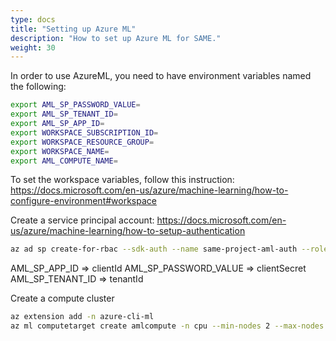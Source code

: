 ```yaml
---
type: docs
title: "Setting up Azure ML"
description: "How to set up Azure ML for SAME."
weight: 30
---
```


In order to use AzureML, you need to have environment variables named the following:

```bash
export AML_SP_PASSWORD_VALUE= 
export AML_SP_TENANT_ID= 
export AML_SP_APP_ID= 
export WORKSPACE_SUBSCRIPTION_ID= 
export WORKSPACE_RESOURCE_GROUP=
export WORKSPACE_NAME=
export AML_COMPUTE_NAME=
```

To set the workspace variables, follow this instruction:
https://docs.microsoft.com/en-us/azure/machine-learning/how-to-configure-environment#workspace


Create a service principal account: 
https://docs.microsoft.com/en-us/azure/machine-learning/how-to-setup-authentication

```bash
az ad sp create-for-rbac --sdk-auth --name same-project-aml-auth --role Contributor --scopes /subscriptions/72ac7288-fb92-4ad6-83bc-5cfd361f47ef
```
AML_SP_APP_ID => clientId
AML_SP_PASSWORD_VALUE => clientSecret
AML_SP_TENANT_ID => tenantId

Create a compute cluster

```bash
az extension add -n azure-cli-ml
az ml computetarget create amlcompute -n cpu --min-nodes 2 --max-nodes 3 -s STANDARD_D3_V2 --location koreacentral
```
